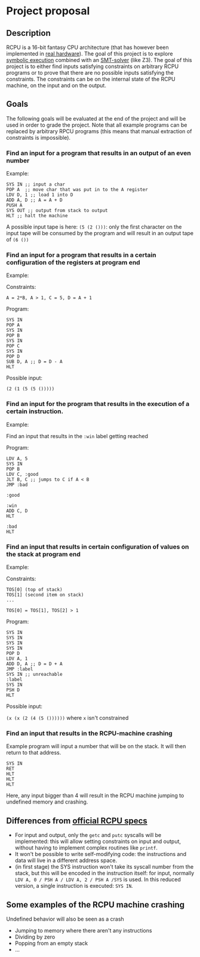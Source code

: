 # Project proposal

## Description

RCPU is a 16-bit fantasy CPU architecture (that has however been
  implemented in
  [real hardware](https://github.com/redfast00/RCPU_FPGA)). The
  goal of this project is to explore [symbolic execution](https://en.wikipedia.org/wiki/Symbolic_execution) combined with an
  [SMT-solver](https://en.wikipedia.org/wiki/Satisfiability_modulo_theories) (like Z3). The goal of this project is to either
  find inputs satisfying constraints on arbitrary RCPU programs or
  to prove that there are no possible inputs satisfying the
  constraints. The constraints can be on the internal state of the
  RCPU machine, on the input and on the output.



## Goals

The following goals will be evaluated at the end of the project and
will be used in order to grade the project. Note that all example
programs can be replaced by arbitrary RPCU programs (this means that
manual extraction of constraints is impossible).

### Find an input for a program that results in an output of an even number

Example:

```
SYS IN ;; input a char
POP A  ;; move char that was put in to the A register
LDV D, 1 ;; load 1 into D
ADD A, D ;; A = A + D
PUSH A
SYS OUT ;; output from stack to output
HLT ;; halt the machine
```

A possible input tape is here: `(5 (2 ()))`: only the first
character on the input tape will be consumed by the program and will
result in an output tape of `(6 ())`

### Find an input for a program that results in a certain configuration of the registers at program end

Example:

Constraints:

`A = 2*B, A > 1, C = 5, D = A + 1`

Program:
```
SYS IN
POP A
SYS IN
POP B
SYS IN
POP C
SYS IN
POP D
SUB D, A ;; D = D - A
HLT
```

Possible input:

`(2 (1 (5 (5 ()))))`

### Find an input for the program that results in the execution of a certain instruction.

Example:

Find an input that results in the `:win` label getting reached

Program:

```
LDV A, 5
SYS IN
POP B
LDV C, :good
JLT B, C ;; jumps to C if A < B
JMP :bad

:good

:win
ADD C, D
HLT

:bad
HLT

```

### Find an input that results in certain configuration of values on the stack at program end

Example:

Constraints:

```
TOS[0] (top of stack)
TOS[1] (second item on stack)
...

TOS[0] = TOS[1], TOS[2] > 1
```
Program:
```
SYS IN
SYS IN
SYS IN
SYS IN
POP D
LDV A, 1
ADD D, A ;; D = D + A
JMP :label
SYS IN ;; unreachable
:label
SYS IN
PSH D
HLT
```

Possible input:

`(x (x (2 (4 (5 ())))))` where `x` isn't constrained

### Find an input that results in the RCPU-machine crashing

Example program will input a number that will be on the stack. It
will then return to that address.

```
SYS IN
RET
HLT
HLT
HLT
```

Here, any input bigger than 4 will result in the RCPU machine jumping to undefined memory and crashing.


## Differences from [official RCPU specs](https://github.com/redfast00/RCPU)

- For input and output, only the `getc` and `putc`
  syscalls will be implemented: this will allow setting constraints
  on input and output, without having to implement complex routines
  like `printf`.
- It won't be possible to write self-modifying code: the instructions
  and data will live in a different address space.
- (in first stage) the SYS instruction won't take its syscall number
  from the stack, but this will be encoded in the instruction itself: for input, normally `LDV A, 0 / PSH A / LDV A, 2 / PSH A /SYS` is used. In this reduced version, a single instruction is executed: `SYS IN`.

## Some examples of the RCPU machine crashing

Undefined behavior will also be seen as a crash

- Jumping to memory where there aren't any instructions
- Dividing by zero
- Popping from an empty stack
- ...
